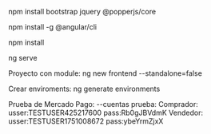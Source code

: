 npm install bootstrap jquery @popperjs/core

npm install -g @angular/cli

npm install

ng serve

Proyecto con module:
ng new frontend --standalone=false

Crear enviroments:
ng generate environments

Prueba de Mercado Pago:
--cuentas prueba:
    Comprador: usser:TESTUSER425217600 pass:Rb0gJBVdmK
    Vendedor: usser:TESTUSER1751008672 pass:ybeYrmZjxX

